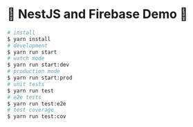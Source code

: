 # 🐺 NestJS and Firebase Demo 🦩
```bash
# install
$ yarn install
# development
$ yarn run start
# watch mode
$ yarn run start:dev
# production mode
$ yarn run start:prod
# unit tests
$ yarn run test
# e2e tests
$ yarn run test:e2e
# test coverage
$ yarn run test:cov
```


